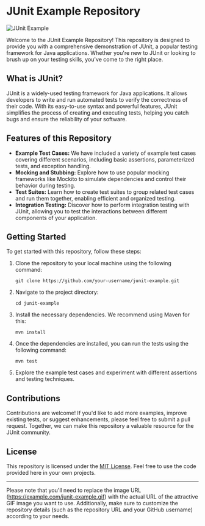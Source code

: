 
# JUnit Example Repository

![JUnit Example]([https://example.com/junit-example.gif](https://www.google.com/imgres?imgurl=https%3A%2F%2Fjavacodehouse.com%2Fassets%2Fimg%2Fthumb%2FJUnit.svg&tbnid=flUNF2847qLz2M&vet=12ahUKEwjxq-jiyeH_AhUSlGMGHazvDCwQMygMegUIARD7AQ..i&imgrefurl=https%3A%2F%2Fjavacodehouse.com%2Fblog%2Fjunit-tutorial%2F&docid=nvf_2xm9wkG70M&w=750&h=422&q=junit%20&ved=2ahUKEwjxq-jiyeH_AhUSlGMGHazvDCwQMygMegUIARD7AQ))

Welcome to the JUnit Example Repository! This repository is designed to provide you with a comprehensive demonstration of JUnit, a popular testing framework for Java applications. Whether you're new to JUnit or looking to brush up on your testing skills, you've come to the right place.

## What is JUnit?

JUnit is a widely-used testing framework for Java applications. It allows developers to write and run automated tests to verify the correctness of their code. With its easy-to-use syntax and powerful features, JUnit simplifies the process of creating and executing tests, helping you catch bugs and ensure the reliability of your software.

## Features of this Repository

- **Example Test Cases:** We have included a variety of example test cases covering different scenarios, including basic assertions, parameterized tests, and exception handling.
- **Mocking and Stubbing:** Explore how to use popular mocking frameworks like Mockito to simulate dependencies and control their behavior during testing.
- **Test Suites:** Learn how to create test suites to group related test cases and run them together, enabling efficient and organized testing.
- **Integration Testing:** Discover how to perform integration testing with JUnit, allowing you to test the interactions between different components of your application.

## Getting Started

To get started with this repository, follow these steps:

1. Clone the repository to your local machine using the following command:

   ```shell
   git clone https://github.com/your-username/junit-example.git
   ```

2. Navigate to the project directory:

   ```shell
   cd junit-example
   ```

3. Install the necessary dependencies. We recommend using Maven for this:

   ```shell
   mvn install
   ```

4. Once the dependencies are installed, you can run the tests using the following command:

   ```shell
   mvn test
   ```

5. Explore the example test cases and experiment with different assertions and testing techniques.

## Contributions

Contributions are welcome! If you'd like to add more examples, improve existing tests, or suggest enhancements, please feel free to submit a pull request. Together, we can make this repository a valuable resource for the JUnit community.

## License

This repository is licensed under the [MIT License](https://opensource.org/licenses/MIT). Feel free to use the code provided here in your own projects.

---

Please note that you'll need to replace the image URL (https://example.com/junit-example.gif) with the actual URL of the attractive GIF image you want to use. Additionally, make sure to customize the repository details (such as the repository URL and your GitHub username) according to your needs.

